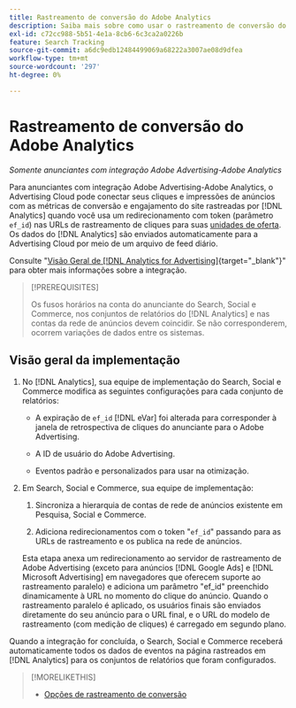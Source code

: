 ```yaml
---
title: Rastreamento de conversão do Adobe Analytics
description: Saiba mais sobre como usar o rastreamento de conversão do Adobe Analytics para suas campanhas no Adobe Advertising.
exl-id: c72cc988-5b51-4e1a-8cb6-6c3ca2a0226b
feature: Search Tracking
source-git-commit: a6dc9edb12484499069a68222a3007ae08d9dfea
workflow-type: tm+mt
source-wordcount: '297'
ht-degree: 0%

---
```


# Rastreamento de conversão do Adobe Analytics

*Somente anunciantes com integração Adobe Advertising-Adobe Analytics*

Para anunciantes com integração Adobe Advertising-Adobe Analytics, o Advertising Cloud pode conectar seus cliques e impressões de anúncios com as métricas de conversão e engajamento do site rastreadas por [!DNL Analytics] quando você usa um redirecionamento com token (parâmetro `ef_id`) nas URLs de rastreamento de cliques para suas [unidades de oferta](/help/search-social-commerce/glossary.md#a-b). Os dados do [!DNL Analytics] são enviados automaticamente para a Advertising Cloud por meio de um arquivo de feed diário.

Consulte &quot;[Visão Geral de [!DNL Analytics for Advertising]](https://experienceleague.adobe.com/pt-br/docs/advertising/integrations/analytics/overview){target="_blank"}&quot; para obter mais informações sobre a integração.

>[!PREREQUISITES]
>
> Os fusos horários na conta do anunciante do Search, Social e Commerce, nos conjuntos de relatórios do [!DNL Analytics] e nas contas da rede de anúncios devem coincidir. Se não corresponderem, ocorrem variações de dados entre os sistemas.

## Visão geral da implementação

1. No [!DNL Analytics], sua equipe de implementação do Search, Social e Commerce modifica as seguintes configurações para cada conjunto de relatórios:

   * A expiração de `ef_id` [!DNL eVar] foi alterada para corresponder à janela de retrospectiva de cliques do anunciante para o Adobe Advertising.

   * A ID de usuário do Adobe Advertising.

   * Eventos padrão e personalizados para usar na otimização.

1. Em Search, Social e Commerce, sua equipe de implementação:

   1. Sincroniza a hierarquia de contas de rede de anúncios existente em Pesquisa, Social e Commerce.

   1. Adiciona redirecionamentos com o token &quot;`ef_id`&quot; passando para as URLs de rastreamento e os publica na rede de anúncios.

   Esta etapa anexa um redirecionamento ao servidor de rastreamento de Adobe Advertising (exceto para anúncios [!DNL Google Ads] e [!DNL Microsoft Advertising] em navegadores que oferecem suporte ao rastreamento paralelo) e adiciona um parâmetro &quot;ef_id&quot; preenchido dinamicamente à URL no momento do clique do anúncio. Quando o rastreamento paralelo é aplicado, os usuários finais são enviados diretamente do seu anúncio para o URL final, e o URL do modelo de rastreamento (com medição de cliques) é carregado em segundo plano.

Quando a integração for concluída, o Search, Social e Commerce receberá automaticamente todos os dados de eventos na página rastreados em [!DNL Analytics] para os conjuntos de relatórios que foram configurados.

>[!MORELIKETHIS]
>
>* [Opções de rastreamento de conversão](conversion-tracking-about.md)
